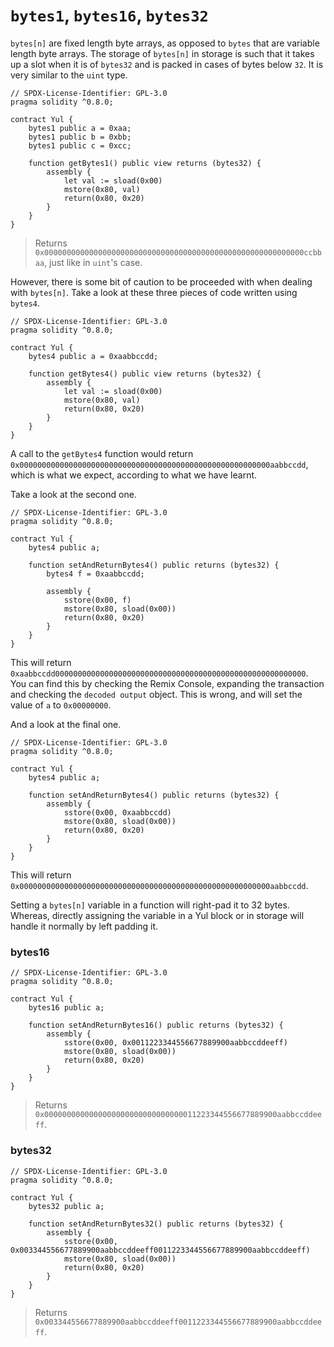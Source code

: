 # `bytes1`, `bytes16`, `bytes32`

`bytes[n]` are fixed length byte arrays, as opposed to `bytes` that are variable length byte arrays. The storage of `bytes[n]` in storage is such that it takes up a slot when it is of `bytes32` and is packed in cases of bytes below `32`. It is very similar to the `uint` type.

```solidity
// SPDX-License-Identifier: GPL-3.0
pragma solidity ^0.8.0;

contract Yul {
    bytes1 public a = 0xaa;
    bytes1 public b = 0xbb;
    bytes1 public c = 0xcc;
    
    function getBytes1() public view returns (bytes32) {
        assembly {
            let val := sload(0x00)
            mstore(0x80, val)
            return(0x80, 0x20)
        }
    }
}
```
> Returns `0x0000000000000000000000000000000000000000000000000000000000ccbbaa`, just like in `uint`'s case.

However, there is some bit of caution to be proceeded with when dealing with `bytes[n]`. Take a look at these three pieces of code written using `bytes4`.
```solidity
// SPDX-License-Identifier: GPL-3.0
pragma solidity ^0.8.0;

contract Yul {
    bytes4 public a = 0xaabbccdd;
    
    function getBytes4() public view returns (bytes32) {
        assembly {
            let val := sload(0x00)
            mstore(0x80, val)
            return(0x80, 0x20)
        }
    }
}
```
A call to the `getBytes4` function would return `0x00000000000000000000000000000000000000000000000000000000aabbccdd`, which is what we expect, according to what we have learnt.

Take a look at the second one.
```solidity
// SPDX-License-Identifier: GPL-3.0
pragma solidity ^0.8.0;

contract Yul {
    bytes4 public a;
        
    function setAndReturnBytes4() public returns (bytes32) {
        bytes4 f = 0xaabbccdd;

        assembly {
            sstore(0x00, f)
            mstore(0x80, sload(0x00))
            return(0x80, 0x20)
        }
    }
}
```

This will return `0xaabbccdd00000000000000000000000000000000000000000000000000000000`. You can find this by checking the Remix Console, expanding the transaction and checking the `decoded output` object. This is wrong, and will set the value of `a` to `0x00000000`.

And a look at the final one.
```solidity
// SPDX-License-Identifier: GPL-3.0
pragma solidity ^0.8.0;

contract Yul {
    bytes4 public a;
        
    function setAndReturnBytes4() public returns (bytes32) {
        assembly {
            sstore(0x00, 0xaabbccdd)
            mstore(0x80, sload(0x00))
            return(0x80, 0x20)
        }
    }
}
```

This will return `0x00000000000000000000000000000000000000000000000000000000aabbccdd`.

Setting a `bytes[n]` variable in a function will right-pad it to 32 bytes. Whereas, directly assigning the variable in a Yul block or in storage will handle it normally by left padding it.


### bytes16
```solidity
// SPDX-License-Identifier: GPL-3.0
pragma solidity ^0.8.0;

contract Yul {
    bytes16 public a;
        
    function setAndReturnBytes16() public returns (bytes32) {
        assembly {
            sstore(0x00, 0x0011223344556677889900aabbccddeeff)
            mstore(0x80, sload(0x00))
            return(0x80, 0x20)
        }
    }
}
```
> Returns `0x0000000000000000000000000000000011223344556677889900aabbccddeeff`.

### bytes32
```solidity
// SPDX-License-Identifier: GPL-3.0
pragma solidity ^0.8.0;

contract Yul {
    bytes32 public a;
        
    function setAndReturnBytes32() public returns (bytes32) {
        assembly {
            sstore(0x00, 0x003344556677889900aabbccddeeff0011223344556677889900aabbccddeeff)
            mstore(0x80, sload(0x00))
            return(0x80, 0x20)
        }
    }
}
```
> Returns `0x003344556677889900aabbccddeeff0011223344556677889900aabbccddeeff`.